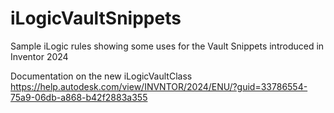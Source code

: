 # iLogicVaultSnippets
Sample iLogic rules showing some uses for the Vault Snippets introduced in Inventor 2024

Documentation on the new iLogicVaultClass </br>
https://help.autodesk.com/view/INVNTOR/2024/ENU/?guid=33786554-75a9-06db-a868-b42f2883a355
